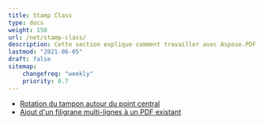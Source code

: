 ```yaml
---
title: Stamp Class
type: docs
weight: 150
url: /net/stamp-class/
description: Cette section explique comment travailler avec Aspose.PDF Facades en utilisant la classe Stamp.
lastmod: "2021-06-05"
draft: false
sitemap:
    changefreq: "weekly"
    priority: 0.7
---
```


- [Rotation du tampon autour du point central](/pdf/net/rotating-stamp-about-the-center-point/)
- [Ajout d'un filigrane multi-lignes à un PDF existant](/pdf/net/adding-multi-line-watermark-to-existing-pdf/)